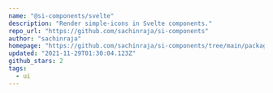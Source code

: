 ```yaml
---
name: "@si-components/svelte"
description: "Render simple-icons in Svelte components."
repo_url: "https://github.com/sachinraja/si-components"
author: "sachinraja"
homepage: "https://github.com/sachinraja/si-components/tree/main/packages/svelte#readme"
updated: "2021-11-29T01:30:04.123Z"
github_stars: 2
tags: 
  - ui
---
```

